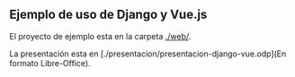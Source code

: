 ## Ejemplo de uso de Django y Vue.js

El proyecto de ejemplo esta en la carpeta [./web/](./web).

La presentación esta en [./presentacion/presentacion-django-vue.odp](En formato
Libre-Office).
